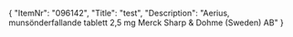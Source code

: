 {
  "ItemNr": "096142",
  "Title": "test",
  "Description": "Aerius, munsönderfallande tablett 2,5 mg Merck Sharp & Dohme (Sweden) AB"
}